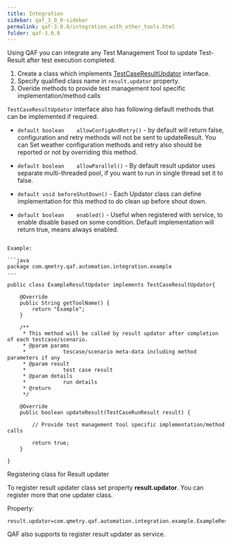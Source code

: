 ```yaml
---
title: Integration
sidebar: qaf_3_0_0-sidebar
permalink: qaf-3.0.0/integration_with_other_tools.html
folder: qaf-3.0.0
---
```



Using QAF you can integrate any Test Management Tool to update Test-Result after test execution completed.

1. Create a class which implements [TestCaseResultUpdator](javadoc/com/qmetry/qaf/automation/integration/TestCaseResultUpdator.html) interface.
2. Specify qualified class name in `result.updator` property.
3. Overide methods to provide test management tool specific implementation/method calls


`TestCaseResultUpdator` interface also has following default methods that can be implemented if required.


  * `default boolean 	allowConfigAndRetry()` - by default will return false, configuration and retry methods will not be sent to updateResult. You can Set weather configuration methods and retry also should be reported or not by overriding this method.

  * `default boolean 	allowParallel()` - By default result updator uses separate multi-threaded pool, if you want to run in single thread set it to false.

  * `default void beforeShutDown()` - Each Updator class can define implementation for this method to do clean up before shout down.

  * `default boolean 	enabled()` - Useful when registered with service, to enable disable based on some condition. Default implementation will return true, means always enabled.

```

Example:

```java
package com.qmetry.qaf.automation.integration.example
...

public class ExampleResultUpdator implements TestCaseResultUpdator{

	@Override
	public String getToolName() {
		return "Example";
	}

	/**
	 * This method will be called by result updator after completion of each testcase/scenario.
	 * @param params
	 *            tescase/scenario meta-data including method parameters if any
	 * @param result
	 *            test case result
	 * @param details
	 *            run details
	 * @return
	 */

	@Override
	public boolean updateResult(TestCaseRunResult result) {

		// Provide test management tool specific implementation/method calls
		
		return true;
	}

}
```
Registering class for Result updater

To register result updater class set property **result.updator**. You can register more that one updater class. 

Property:

```properties
result.updator=com.qmetry.qaf.automation.integration.example.ExampleResultUpdator
```

QAF also supports to register result updater as service.
